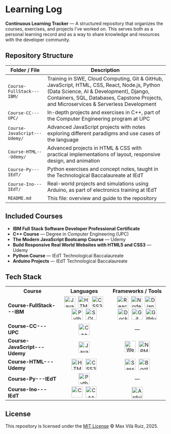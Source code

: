 # Learning Log

**Continuous Learning Tracker** — A structured repository that organizes the courses, exercises, and projects I've worked on. This serves both as a personal learning record and as a way to share knowledge and resources with the developer community.

## Repository Structure

| Folder / File                 | Description                                                                                                     |
|------------------------------|-----------------------------------------------------------------------------------------------------------------|
| `Course-FullStack---IBM/`    | Training in SWE, Cloud Computing, Git & GitHub, JavaScript, HTML, CSS, React, Node.js, Python (Data Science, AI & Development), Django, Containers, SQL, Databases, Capstone Projects, and Microservices & Serverless Development |
| `Course-CC---UPC/`           | In-depth projects and exercises in C++, part of the Computer Engineering program at UPC                         |
| `Course-JavaScript---Udemy/` | Advanced JavaScript projects with notes exploring different paradigms and use cases of the language             |
| `Course-HTML---Udemy/`       | Advanced projects in HTML & CSS with practical implementations of layout, responsive design, and animation      |
| `Course-Py---IEdT/`          | Python exercises and concept notes, taught in the Technological Baccalaureate at IEdT                           |
| `Course-Ino---IEdT/`         | Real-world projects and simulations using Arduino, as part of electronics training at IEdT                      |
| `README.md`                  | This file: overview and guide to the repository                                                                 |

## Included Courses

- **IBM Full Stack Software Developer Professional Certificate**
- **C++ Course** — Degree in Computer Engineering (UPC)
- **The Modern JavaScript Bootcamp Course** — Udemy
- **Build Responsive Real World Websites with HTML5 and CSS3** — Udemy
- **Python Course** — IEdT Technological Baccalaureate
- **Arduino Projects** — IEdT Technological Baccalaureate

## Tech Stack

<table>
  <tr>
    <th>Course</th>
    <th>Languages</th>
    <th>Frameworks / Tools</th>
  </tr>

  <!-- IBM FullStack -->
  <tr>
    <td><strong>Course-FullStack---IBM</strong></td>
    <td align="center">
      <img src="https://cdn.jsdelivr.net/gh/devicons/devicon/icons/javascript/javascript-original.svg" width="35" title="JavaScript"/>&nbsp;
      <img src="https://cdn.jsdelivr.net/gh/devicons/devicon/icons/html5/html5-original.svg" width="35" title="HTML5"/>&nbsp;
      <img src="https://cdn.jsdelivr.net/gh/devicons/devicon/icons/css3/css3-original.svg" width="35" title="CSS3"/>&nbsp;
      <img src="https://cdn.jsdelivr.net/gh/devicons/devicon/icons/python/python-original.svg" width="35" title="Python"/>&nbsp;
      <img src="https://cdn.jsdelivr.net/gh/devicons/devicon/icons/sqlite/sqlite-original.svg" width="35" title="SQL"/>
    </td>
    <td align="center">
      <img src="https://cdn.jsdelivr.net/gh/devicons/devicon/icons/react/react-original.svg" width="35" title="React"/>&nbsp;
      <img src="https://cdn.jsdelivr.net/gh/devicons/devicon/icons/nodejs/nodejs-original.svg" width="35" title="Node.js"/>&nbsp;
      <img src="https://cdn.jsdelivr.net/gh/devicons/devicon/icons/django/django-plain.svg" width="35" title="Django"/>&nbsp;
      <img src="https://cdn.jsdelivr.net/gh/devicons/devicon/icons/docker/docker-original.svg" width="35" title="Docker"/>&nbsp;
      <img src="https://cdn.jsdelivr.net/gh/devicons/devicon/icons/git/git-original.svg" width="35" title="Git"/>&nbsp;
      <img src="https://cdn.jsdelivr.net/gh/devicons/devicon/icons/github/github-original.svg" width="35" title="GitHub"/>
    </td>
  </tr>

  <!-- C++ - UPC -->
  <tr>
    <td><strong>Course-CC---UPC</strong></td>
    <td align="center">
      <img src="https://cdn.jsdelivr.net/gh/devicons/devicon/icons/cplusplus/cplusplus-original.svg" width="35" title="C++"/>
    </td>
    <td align="center">—</td>
  </tr>

  <!-- JavaScript - Udemy -->
  <tr>
    <td><strong>Course-JavaScript---Udemy</strong></td>
    <td align="center">
      <img src="https://cdn.jsdelivr.net/gh/devicons/devicon/icons/javascript/javascript-original.svg" width="35" title="JavaScript"/>
    </td>
    <td align="center">
      <img src="https://cdn.jsdelivr.net/gh/devicons/devicon/icons/webpack/webpack-original.svg" width="35" title="Webpack"/>&nbsp;
      <img src="https://cdn.jsdelivr.net/gh/devicons/devicon/icons/npm/npm-original-wordmark.svg" width="35" title="NPM"/>
    </td>
  </tr>

  <!-- HTML & CSS - Udemy -->
  <tr>
    <td><strong>Course-HTML---Udemy</strong></td>
    <td align="center">
      <img src="https://cdn.jsdelivr.net/gh/devicons/devicon/icons/html5/html5-original.svg" width="35" title="HTML5"/>&nbsp;
      <img src="https://cdn.jsdelivr.net/gh/devicons/devicon/icons/css3/css3-original.svg" width="35" title="CSS3"/>
    </td>
    <td align="center">
      <img src="https://cdn.jsdelivr.net/gh/devicons/devicon/icons/sass/sass-original.svg" width="35" title="Sass"/>&nbsp;
      <img src="https://cdn.jsdelivr.net/gh/devicons/devicon/icons/bootstrap/bootstrap-original.svg" width="35" title="Bootstrap"/>
    </td>
  </tr>

  <!-- Python - IEdT -->
  <tr>
    <td><strong>Course-Py---IEdT</strong></td>
    <td align="center">
      <img src="https://cdn.jsdelivr.net/gh/devicons/devicon/icons/python/python-original.svg" width="35" title="Python"/>
    </td>
    <td align="center">—</td>
  </tr>

  <!-- Arduino - IEdT -->
  <tr>
    <td><strong>Course-Ino---IEdT</strong></td>
    <td align="center">
      <img src="https://cdn.jsdelivr.net/gh/devicons/devicon/icons/c/c-original.svg" width="35" title="C"/>&nbsp;
      <img src="https://cdn.jsdelivr.net/gh/devicons/devicon/icons/cplusplus/cplusplus-original.svg" width="35" title="C++"/>
    </td>
    <td align="center">
      <img src="https://upload.wikimedia.org/wikipedia/commons/8/87/Arduino_Logo.svg" width="35" title="Arduino"/>
    </td>
  </tr>

</table>

## License

This repository is licensed under the [MIT License](https://choosealicense.com/licenses/mit/) © Max Vilà Ruiz, 2025.